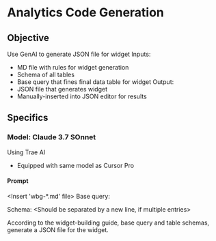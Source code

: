 # Analytics Code Generation

## Objective

Use GenAI to generate JSON file for widget
Inputs:

- MD file with rules for widget generation
- Schema of all tables
- Base query that fines final data table for widget
  Output:
- JSON file that generates widget
- Manually-inserted into JSON editor for results

## Specifics

### Model: Claude 3.7 SOnnet

Using Trae AI

- Equipped with same model as Cursor Pro

#### Prompt

<Insert 'wbg-\*.md' file>
Base query:
<Insert SQL query for tables here>

Schema:
<Insert schema of each table in base query here>
<Should be separated by a new line, if multiple entries>

According to the widget-building guide, base query and table schemas, generate a JSON file for the widget.
